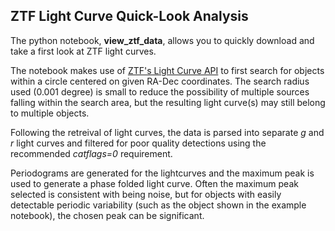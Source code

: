 ## ZTF Light Curve Quick-Look Analysis

The python notebook, **view_ztf_data**, allows you to quickly download and take a first look at ZTF light curves.

The notebook makes use of [ZTF's Light Curve API](https://irsa.ipac.caltech.edu/docs/program_interface/ztf_lightcurve_api.html) to first search for objects within a circle centered on given RA-Dec coordinates.  The search radius used (0.001 degree) is small to reduce the possibility of multiple sources falling within the search area, but the resulting light curve(s) may still belong to multiple objects.

Following the retreival of light curves, the data is parsed into separate *g* and *r* light curves and filtered for poor quality detections using the recommended *catflags=0* requirement.

Periodograms are generated for the lightcurves and the maximum peak is used to generate a phase folded light curve.  Often the maximum peak selected is consistent with being noise, but for objects with easily detectable periodic variability (such as the object shown in the example notebook), the chosen peak can be significant.
